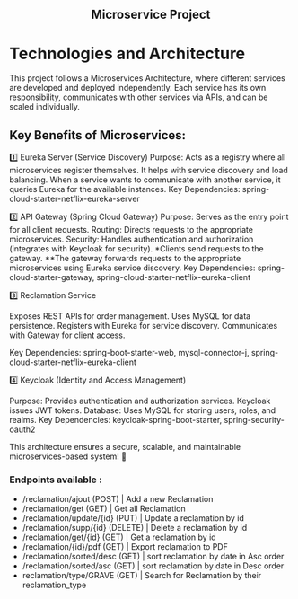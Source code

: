 <h2 align="center">
 Microservice Project
 </h2> 

# Technologies and Architecture

This project follows a Microservices Architecture, where different services are developed and deployed independently. Each service has its own responsibility, communicates with other services via APIs, and can be scaled individually.

## Key Benefits of Microservices:

1️⃣ Eureka Server (Service Discovery)
Purpose: Acts as a registry where all microservices register themselves. It helps with service discovery and load balancing.
When a service wants to communicate with another service, it queries Eureka for the available instances.
Key Dependencies: spring-cloud-starter-netflix-eureka-server

2️⃣ API Gateway (Spring Cloud Gateway)
Purpose: Serves as the entry point for all client requests.
Routing: Directs requests to the appropriate microservices.
Security: Handles authentication and authorization (integrates with Keycloak for security).
*Clients send requests to the gateway.
**The gateway forwards requests to the appropriate microservices using Eureka service discovery.
Key Dependencies: spring-cloud-starter-gateway, spring-cloud-starter-netflix-eureka-client

3️⃣ Reclamation Service

Exposes REST APIs for order management.
Uses MySQL for data persistence.
Registers with Eureka for service discovery.
Communicates with Gateway for client access.

Key Dependencies: spring-boot-starter-web, mysql-connector-j, spring-cloud-starter-netflix-eureka-client

4️⃣ Keycloak (Identity and Access Management)

Purpose: Provides authentication and authorization services.
Keycloak issues JWT tokens.
Database: Uses MySQL for storing users, roles, and realms.
Key Dependencies: keycloak-spring-boot-starter, spring-security-oauth2


This architecture ensures a secure, scalable, and maintainable microservices-based system! 🚀

### Endpoints available : 
- /reclamation/ajout (POST) | Add a new Reclamation
- /reclamation/get (GET) | Get all Reclamation
- /reclamation/update/{id} (PUT) | Update a reclamation by id
- /reclamation/supp/{id} (DELETE) | Delete a reclamation by id
- /reclamation/get/{id} (GET) | Get a reclamation by id
- /reclamation/{id}/pdf (GET) | Export  reclamation to PDF
- /reclamation/sorted/desc (GET) | sort reclamation by date in Asc order
-  /reclamation/sorted/asc (GET) | sort reclamation by date in Desc order
-  reclamation/type/GRAVE (GET) | Search for Reclamation by their reclamation_type



